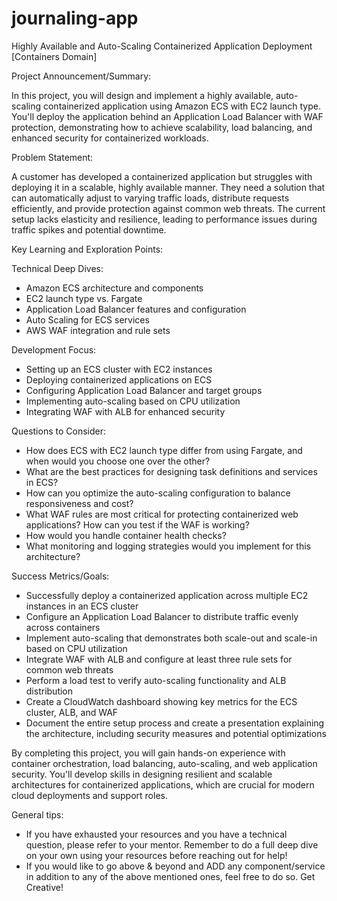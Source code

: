 # journaling-app
Highly Available and Auto-Scaling Containerized Application Deployment [Containers Domain]



Project Announcement/Summary:

In this project, you will design and implement a highly available, auto-scaling containerized application using Amazon ECS with EC2 launch type. You'll deploy the application behind an Application Load Balancer with WAF protection, demonstrating how to achieve scalability, load balancing, and enhanced security for containerized workloads.


Problem Statement:

A customer has developed a containerized application but struggles with deploying it in a scalable, highly available manner. They need a solution that can automatically adjust to varying traffic loads, distribute requests efficiently, and provide protection against common web threats. The current setup lacks elasticity and resilience, leading to performance issues during traffic spikes and potential downtime.


Key Learning and Exploration Points:

Technical Deep Dives:

* Amazon ECS architecture and components
* EC2 launch type vs. Fargate
* Application Load Balancer features and configuration
* Auto Scaling for ECS services
* AWS WAF integration and rule sets

Development Focus:

* Setting up an ECS cluster with EC2 instances
* Deploying containerized applications on ECS
* Configuring Application Load Balancer and target groups
* Implementing auto-scaling based on CPU utilization
* Integrating WAF with ALB for enhanced security

Questions to Consider:

* How does ECS with EC2 launch type differ from using Fargate, and when would you choose one over the other?
* What are the best practices for designing task definitions and services in ECS?
* How can you optimize the auto-scaling configuration to balance responsiveness and cost?
* What WAF rules are most critical for protecting containerized web applications? How can you test if the WAF is working?
* How would you handle container health checks? 
* What monitoring and logging strategies would you implement for this architecture?


Success Metrics/Goals:

* Successfully deploy a containerized application across multiple EC2 instances in an ECS cluster
* Configure an Application Load Balancer to distribute traffic evenly across containers
* Implement auto-scaling that demonstrates both scale-out and scale-in based on CPU utilization
* Integrate WAF with ALB and configure at least three rule sets for common web threats
* Perform a load test to verify auto-scaling functionality and ALB distribution
* Create a CloudWatch dashboard showing key metrics for the ECS cluster, ALB, and WAF
* Document the entire setup process and create a presentation explaining the architecture, including security measures and potential optimizations

By completing this project, you will gain hands-on experience with container orchestration, load balancing, auto-scaling, and web application security. You'll develop skills in designing resilient and scalable architectures for containerized applications, which are crucial for modern cloud deployments and support roles.


General tips:

*  If you have exhausted your resources and you have a technical question, please refer to your mentor. Remember to do a full deep dive on your own using your resources before reaching out for help!
* If you would like to go above & beyond and ADD any component/service in addition to any of the above mentioned ones, feel free to do so. Get Creative!

